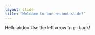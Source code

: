 ```yaml
---
layout: slide
title: "Welcome to our second slide!"
---
```

Hello abdou
Use the left arrow to go back!
